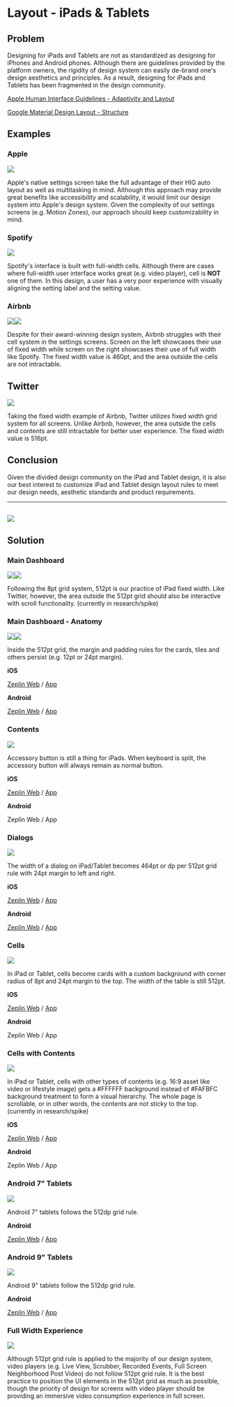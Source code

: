 # Layout - iPads & Tablets

## Problem

Designing for iPads and Tablets are not as standardized as designing for iPhones and Android phones. Although there are guidelines provided by the platform owners, the rigidity of design system can easily de-brand one's design aesthetics and principles. As a result, designing for iPads and Tablets has been fragmented in the design community.

[Apple Human Interface Guidelines - Adaptivity and Layout](https://developer.apple.com/ios/human-interface-guidelines/visual-design/adaptivity-and-layout/)

[Google Material Design Layout - Structure](https://material.io/guidelines/layout/structure.html#structure-app-bar)

## Examples

### Apple

![](/assets/style-colors-and-layers/layout/examples/layout-example-apple.png)

Apple's native settings screen take the full advantage of their HIG auto layout as well as multitasking in mind. Although this approach may provide great benefits like accessibility and scalability, it would limit our design system into Apple's design system. Given the complexity of our settings screens \(e.g. Motion Zones\), our approach should keep customizability in mind.

### Spotify

![](/assets/style-colors-and-layers/layout/examples/layout-example-spotify.png)

Spotify's interface is built with full-width cells. Although there are cases where full-width user interface works great \(e.g. video player\), cell is **NOT** one of them. In this design, a user has a very poor experience with visually aligning the setting label and the setting value.

### Airbnb

![](/assets/style-colors-and-layers/layout/examples/layout-example-airbnb-1.png)![](/assets/style-colors-and-layers/layout/examples/layout-example-airbnb-2.png)

Despite for their award-winning design system, Airbnb struggles with their cell system in the settings screens. Screen on the left showcases their use of fixed width while screen on the right showcases their use of full width like Spotify. The fixed width value is 460pt, and the area outside the cells are not intractable.

## Twitter

![](/assets/style-colors-and-layers/layout/examples/layout-example-twitter.png)

Taking the fixed width example of Airbnb, Twitter utilizes fixed width grid system for all screens. Unlike Airbnb, however, the area outside the cells and contents are still intractable for better user experience. The fixed width value is 516pt.

## Conclusion

Given the divided design community on the iPad and Tablet design, it is also our best interest to customize iPad and Tablet design layout rules to meet our design needs, aesthetic standards and product requirements.

---

## ![](/assets/style-colors-and-layers/layout/ring/layout-ring-12.jpeg)

## Solution

### Main Dashboard

![](/assets/style-colors-and-layers/layout/ring/layout-ring-1.png)![](/assets/style-colors-and-layers/layout/ring/layout-ring-2.png)

Following the 8pt grid system, 512pt is our practice of iPad fixed width. Like Twitter, however, the area outside the 512pt grid should also be interactive with scroll functionality. \(currently in research/spike\)

### Main Dashboard - Anatomy

![](/assets/style-colors-and-layers/layout/ring/layout-ring-3.png)![](/assets/style-colors-and-layers/layout/ring/layout-ring-4.png)

Inside the 512pt grid, the margin and padding rules for the cards, tiles and others persist \(e.g. 12pt or 24pt margin\).

**iOS**

[Zeplin Web](/zpl.io/2yJXMyn) / [App](zpl://screen?sid=5a720472dbbbb40b10912d80&pid=58af5866d93b58ed92ec96ed)

**Android**

[Zeplin Web](/zpl.io/aNBqvyQ) / [App](zpl://screen?sid=5a720f3a5c8a071e119344a8&pid=58af588c884d50ab92a4a9f5)

### Contents

![](/assets/style-colors-and-layers/layout/ring/layout-ring-5.png)

Accessory button is still a thing for iPads. When keyboard is split, the accessory button will always remain as normal button.

**iOS**

[Zeplin Web](/zpl.io/29lMmWW) / [App](zpl://screen?sid=5a61a9b4497dcd93092e7556&pid=5a395997e8354b6a0e3b9c73)

**Android**

Zeplin Web / App

### Dialogs

![](/assets/style-colors-and-layers/layout/ring/layout-ring-6.png)

The width of a dialog on iPad/Tablet becomes 464pt or dp per 512pt grid rule with 24pt margin to left and right.

**iOS**

[Zeplin Web](https://zpl.io/29lYx0Y) / [App](zpl://screen?sid=5a6f80229efae715812208d3&pid=5a395997e8354b6a0e3b9c73)

**Android**

[Zeplin Web](https://zpl.io/bAA99ze) / [App](zpl://screen?sid=5a723b8f78046f597afc499a&pid=5a39599115b7f3ec5f3326a0)

### Cells

![](/assets/style-colors-and-layers/layout/ring/layout-ring-7.png)

In iPad or Tablet, cells become cards with a custom background with corner radius of 8pt and 24pt margin to the top. The width of the table is still 512pt.

**iOS**

[Zeplin Web](/zpl.io/aBjk4QK) / [App](zpl://screen?sid=5a6f90926a217f1475ef4eae&pid=5a395997e8354b6a0e3b9c73)

**Android**

Zeplin Web / App

### Cells with Contents

![](/assets/style-colors-and-layers/layout/ring/layout-ring-8.png)

In iPad or Tablet, cells with other types of contents \(e.g. 16:9 asset like video or lifestyle image\) gets a \#FFFFFF background instead of \#FAFBFC background treatment to form a visual hierarchy. The whole page is scrollable, or in other words, the contents are not sticky to the top. \(currently in research/spike\)

**iOS**

[Zeplin Web](https://zpl.io/brmnYYL) / [App](zpl://screen?sid=5a7366ad05a511b13352c7a8&pid=5a395997e8354b6a0e3b9c73)

**Android**

Zeplin Web / App

### Android 7" Tablets

![](/assets/style-colors-and-layers/layout/ring/layout-ring-9.png)

Android 7" tablets follows the 512dp grid rule.

**Android**

[Zeplin Web](https://zpl.io/aNBqvyQ) / [App](zpl://screen?sid=5a720f3a5c8a071e119344a8&pid=58af588c884d50ab92a4a9f5)

### Android 9" Tablets

![](/assets/style-colors-and-layers/layout/ring/layout-ring-10.png)

Android 9" tablets follow the 512dp grid rule.

**Android**

[Zeplin Web](/zpl.io/V4P6noz) / [App](zpl://screen?sid=5a720f3a4f1af4bc10150dab&pid=58af588c884d50ab92a4a9f5)

### Full Width Experience

![](/assets/style-colors-and-layers/layout/ring/layout-ring-11.png)

Although 512pt grid rule is applied to the majority of our design system, video players \(e.g. Live View, Scrubber, Recorded Events, Full Screen Neighborhood Post Video\) do not follow 512pt grid rule. It is the best practice to position the UI elements in the 512pt grid as much as possible, though the priority of design for screens with video player should be providing an immersive video consumption experience in full screen.



